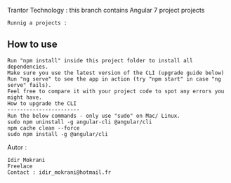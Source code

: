 Trantor Technology : 
    this branch contains Angular 7 project projects  
    
    Runnig a projects : 

How to use
----------
    Run "npm install" inside this project folder to install all dependencies.
    Make sure you use the latest version of the CLI (upgrade guide below)
    Run "ng serve" to see the app in action (try "npm start" in case "ng serve" fails).
    Feel free to compare it with your project code to spot any errors you might have.
    How to upgrade the CLI
    -----------------------
    Run the below commands - only use "sudo" on Mac/ Linux.
    sudo npm uninstall -g angular-cli @angular/cli
    npm cache clean --force
    sudo npm install -g @angular/cli

Autor :

    Idir Mokrani
    Freelace
    Contact : idir_mokrani@hotmail.fr
     